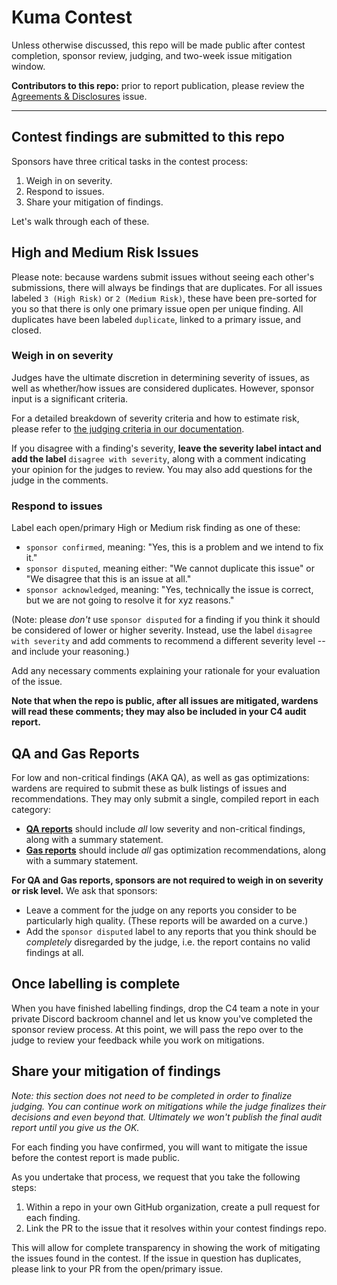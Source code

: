 # Kuma Contest

Unless otherwise discussed, this repo will be made public after contest completion, sponsor review, judging, and two-week issue mitigation window.

**Contributors to this repo:** prior to report publication, please review the [Agreements & Disclosures](https://github.com/code-423n4/2023-02-kuma-findings/issues/1) issue.

---

## Contest findings are submitted to this repo

Sponsors have three critical tasks in the contest process:

1. Weigh in on severity.
2. Respond to issues.
3. Share your mitigation of findings.

Let's walk through each of these.

## High and Medium Risk Issues

Please note: because wardens submit issues without seeing each other's submissions, there will always be findings that are duplicates. For all issues labeled `3 (High Risk)` or `2 (Medium Risk)`, these have been pre-sorted for you so that there is only one primary issue open per unique finding. All duplicates have been labeled `duplicate`, linked to a primary issue, and closed.

### Weigh in on severity 

Judges have the ultimate discretion in determining severity of issues, as well as whether/how issues are considered duplicates. However, sponsor input is a significant criteria.

For a detailed breakdown of severity criteria and how to estimate risk, please refer to [the judging criteria in our documentation](https://docs.code4rena.com/roles/wardens/judging-criteria#estimating-risk-tl-dr).

If you disagree with a finding's severity, **leave the severity label intact and add the label** `disagree with severity`, along with a comment indicating your opinion for the judges to review. You may also add questions for the judge in the comments.

### Respond to issues

Label each open/primary High or Medium risk finding as one of these:

- `sponsor confirmed`, meaning: "Yes, this is a problem and we intend to fix it."
- `sponsor disputed`, meaning either: "We cannot duplicate this issue" or "We disagree that this is an issue at all."
- `sponsor acknowledged`, meaning: "Yes, technically the issue is correct, but we are not going to resolve it for xyz reasons."

(Note: please *don't* use `sponsor disputed` for a finding if you think it should be considered of lower or higher severity. Instead, use the label `disagree with severity` and add comments to recommend a different severity level -- and include your reasoning.)

Add any necessary comments explaining your rationale for your evaluation of the issue. 

**Note that when the repo is public, after all issues are mitigated, wardens will read these comments; they may also be included in your C4 audit report.**

## QA and Gas Reports

For low and non-critical findings (AKA QA), as well as gas optimizations: wardens are required to submit these as bulk listings of issues and recommendations. They may only submit a single, compiled report in each category:

- **[QA reports](https://docs.code4rena.com/roles/wardens/judging-criteria#qa-reports-low-non-critical)** should include *all* low severity and non-critical findings, along with a summary statement.
- **[Gas reports](https://docs.code4rena.com/roles/wardens/judging-criteria#gas-reports)** should include *all* gas optimization recommendations, along with a summary statement. 

**For QA and Gas reports, sponsors are not required to weigh in on severity or risk level.** We ask that sponsors: 

- Leave a comment for the judge on any reports you consider to be particularly high quality. (These reports will be awarded on a curve.)
- Add the `sponsor disputed` label to any reports that you think should be *completely* disregarded by the judge, i.e. the report contains no valid findings at all.

## Once labelling is complete

When you have finished labelling findings, drop the C4 team a note in your private Discord backroom channel and let us know you've completed the sponsor review process. At this point, we will pass the repo over to the judge to review your feedback while you work on mitigations.  

## Share your mitigation of findings

*Note: this section does not need to be completed in order to finalize judging. You can continue work on mitigations while the judge finalizes their decisions and even beyond that. Ultimately we won't publish the final audit report until you give us the OK.*

For each finding you have confirmed, you will want to mitigate the issue before the contest report is made public.

As you undertake that process, we request that you take the following steps:

1. Within a repo in your own GitHub organization, create a pull request for each finding.
2. Link the PR to the issue that it resolves within your contest findings repo.

This will allow for complete transparency in showing the work of mitigating the issues found in the contest. If the issue in question has duplicates, please link to your PR from the open/primary issue.
